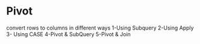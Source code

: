 # Pivot
convert rows to columns in different ways
1-Using Subquery
2-Using Apply
3- Using CASE
4-Pivot & SubQuery
5-Pivot & Join
